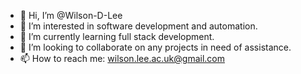 - 👋 Hi, I’m @Wilson-D-Lee
- 👀 I’m interested in software development and automation. 
- 🌱 I’m currently learning full stack development. 
- 💞️ I’m looking to collaborate on any projects in need of assistance. 
- 📫 How to reach me: wilson.lee.ac.uk@gmail.com 

<!---
Wilson-D-Lee/Wilson-D-Lee is a ✨ special ✨ repository because its `README.md` (this file) appears on your GitHub profile.
You can click the Preview link to take a look at your changes.
--->
